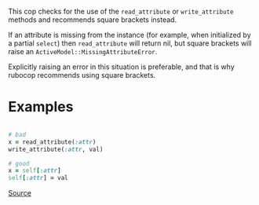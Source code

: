 
This cop checks for the use of the `read_attribute` or `write_attribute`
methods and recommends square brackets instead.

If an attribute is missing from the instance (for example, when
initialized by a partial `select`) then `read_attribute`
will return nil, but square brackets will raise
an `ActiveModel::MissingAttributeError`.

Explicitly raising an error in this situation is preferable, and that
is why rubocop recommends using square brackets.

# Examples

```ruby

# bad
x = read_attribute(:attr)
write_attribute(:attr, val)

# good
x = self[:attr]
self[:attr] = val
```

[Source](http://www.rubydoc.info/gems/rubocop/RuboCop/Cop/Rails/ReadWriteAttribute)